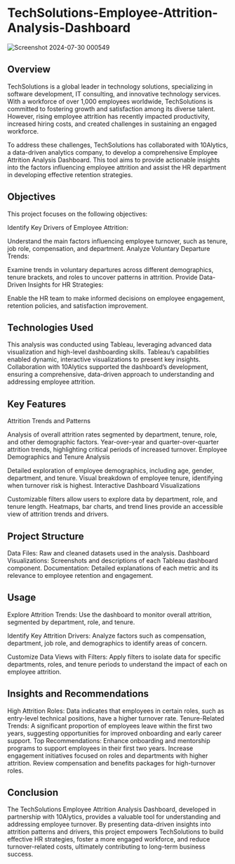 # TechSolutions-Employee-Attrition-Analysis-Dashboard

![Screenshot 2024-07-30 000549](https://github.com/user-attachments/assets/19282456-b24e-4e80-ab61-40f73f29adf5)

## Overview
TechSolutions is a global leader in technology solutions, specializing in software development, IT consulting, and innovative technology services. With a workforce of over 1,000 employees worldwide, TechSolutions is committed to fostering growth and satisfaction among its diverse talent. However, rising employee attrition has recently impacted productivity, increased hiring costs, and created challenges in sustaining an engaged workforce.

To address these challenges, TechSolutions has collaborated with 10Alytics, a data-driven analytics company, to develop a comprehensive Employee Attrition Analysis Dashboard. This tool aims to provide actionable insights into the factors influencing employee attrition and assist the HR department in developing effective retention strategies.

## Objectives
This project focuses on the following objectives:

Identify Key Drivers of Employee Attrition:

Understand the main factors influencing employee turnover, such as tenure, job role, compensation, and department.
Analyze Voluntary Departure Trends:

Examine trends in voluntary departures across different demographics, tenure brackets, and roles to uncover patterns in attrition.
Provide Data-Driven Insights for HR Strategies:

Enable the HR team to make informed decisions on employee engagement, retention policies, and satisfaction improvement.

## Technologies Used
This analysis was conducted using Tableau, leveraging advanced data visualization and high-level dashboarding skills. Tableau’s capabilities enabled dynamic, interactive visualizations to present key insights. Collaboration with 10Alytics supported the dashboard’s development, ensuring a comprehensive, data-driven approach to understanding and addressing employee attrition.

## Key Features
Attrition Trends and Patterns

Analysis of overall attrition rates segmented by department, tenure, role, and other demographic factors.
Year-over-year and quarter-over-quarter attrition trends, highlighting critical periods of increased turnover.
Employee Demographics and Tenure Analysis

Detailed exploration of employee demographics, including age, gender, department, and tenure.
Visual breakdown of employee tenure, identifying when turnover risk is highest.
Interactive Dashboard Visualizations

Customizable filters allow users to explore data by department, role, and tenure length.
Heatmaps, bar charts, and trend lines provide an accessible view of attrition trends and drivers.

## Project Structure
Data Files: Raw and cleaned datasets used in the analysis.
Dashboard Visualizations: Screenshots and descriptions of each Tableau dashboard component.
Documentation: Detailed explanations of each metric and its relevance to employee retention and engagement.

## Usage
Explore Attrition Trends:
Use the dashboard to monitor overall attrition, segmented by department, role, and tenure.

Identify Key Attrition Drivers:
Analyze factors such as compensation, department, job role, and demographics to identify areas of concern.

Customize Data Views with Filters:
Apply filters to isolate data for specific departments, roles, and tenure periods to understand the impact of each on employee attrition.

## Insights and Recommendations
High Attrition Roles: Data indicates that employees in certain roles, such as entry-level technical positions, have a higher turnover rate.
Tenure-Related Trends: A significant proportion of employees leave within the first two years, suggesting opportunities for improved onboarding and early career support.
Top Recommendations:
Enhance onboarding and mentorship programs to support employees in their first two years.
Increase engagement initiatives focused on roles and departments with higher attrition.
Review compensation and benefits packages for high-turnover roles.

## Conclusion
The TechSolutions Employee Attrition Analysis Dashboard, developed in partnership with 10Alytics, provides a valuable tool for understanding and addressing employee turnover. By presenting data-driven insights into attrition patterns and drivers, this project empowers TechSolutions to build effective HR strategies, foster a more engaged workforce, and reduce turnover-related costs, ultimately contributing to long-term business success.

